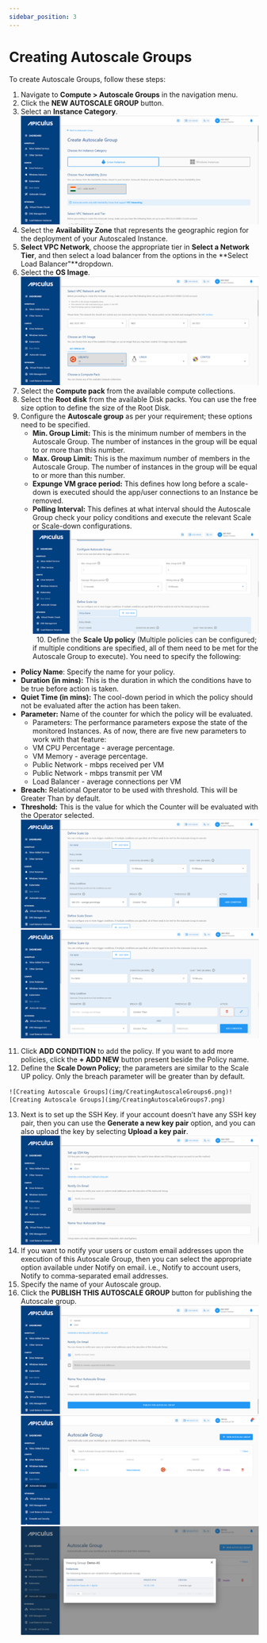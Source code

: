 ```yaml
---
sidebar_position: 3
---
```

# Creating Autoscale Groups

To create Autoscale Groups, follow these steps:
1. Navigate to **Compute > Autoscale Groups** in the navigation menu.
2. Click the **NEW AUTOSCALE GROUP** button.
3. Select an **Instance Category**. 
	![Creating Autoscale Groups](img/CreatingAutoscaleGroups1.png)
4. Select the **Availability Zone** that represents the geographic region for the deployment of your Autoscaled Instance.
5. **Select VPC Network**, choose the appropriate tier in **Select a Network Tier**, and then select a load balancer from the options in the **Select Load Balancer"**dropdown.
6. Select the **OS Image**.
   ![Creating Autoscale Groups](img/CreatingAutoscaleGroups2.png)
7. Select the **Compute pack** from the available compute collections.
8. Select the **Root disk** from the available Disk packs. You can use the free size option to define the size of the Root Disk.
9. Configure the **Autoscale group** as per your requirement; these options need to be specified.
	- **Min. Group Limit:** This is the minimum number of members in the Autoscale Group. The number of instances in the group will be equal to or more than this number.
    - **Max. Group Limit:** This is the maximum number of members in the Autoscale Group. The number of instances in the group will be equal to or more than this number.
    - **Expunge VM grace period:** This defines how long before a scale-down is executed should the app/user connections to an Instance be removed.
    - **Polling Interval:** This defines at what interval should the Autoscale Group check your policy conditions and execute the relevant Scale or Scale-down configurations.
      ![Creating Autoscale Groups](img/CreatingAutoscaleGroups3.png)
  10. Define the **Scale Up policy** (Multiple policies can be configured; if multiple conditions are specified, all of them need to be met for the Autoscale Group to execute). You need to specify the following:
- **Policy Name**: Specify the name for your policy.
- **Duration (in mins):** This is the duration in which the conditions have to be true before action is taken.
- **Quiet Time (in mins):** The cool-down period in which the policy should not be evaluated after the action has been taken.
- **Parameter:** Name of the counter for which the policy will be evaluated.
    - Parameters: The performance parameters expose the state of the monitored Instances. As of now, there are five new parameters to work with that feature:
	- VM CPU Percentage - average percentage.
	- VM Memory - average percentage.
	- Public Network - mbps received per VM
	- Public Network - mbps transmit per VM
	- Load Balancer - average connections per VM
- **Breach:** Relational Operator to be used with threshold. This will be Greater Than by default.
- **Threshold:** This is the value for which the Counter will be evaluated with the Operator selected.
	![Creating Autoscale Groups](img/CreatingAutoscaleGroups4.png)![Creating Autoscale Groups](img/CreatingAutoscaleGroups5.png)
11. Click **ADD CONDITION** to add the policy. If you want to add more policies, click the **+ ADD NEW** button present beside the Policy name.
12.  Define the **Scale Down Policy**; the parameters are similar to the Scale UP policy. Only the breach parameter will be greater than by default.

	![Creating Autoscale Groups](img/CreatingAutoscaleGroups6.png)![Creating Autoscale Groups](img/CreatingAutoscaleGroups7.png)
13. Next is to set up the SSH Key. if your account doesn’t have any SSH key pair, then you can use the **Generate a new key pair** option, and you can also upload the key by selecting **Upload a key pair**.
    ![Creating Autoscale Groups](img/CreatingAutoscaleGroups8.png)
14. If you want to notify your users or custom email addresses upon the execution of this Autoscale Group, then you can select the appropriate option available under Notify on email. i.e., Notify to account users, Notify to comma-separated email addresses.
15. Specify the name of your Autoscale group. 
16. Click the **PUBLISH THIS AUTOSCALE GROUP** button for publishing the Autoscale group.![Creating Autoscale Groups](img/CreatingAutoscaleGroups9.png)![Creating Autoscale Groups](img/CreatingAutoscaleGroups10.png)![Creating Autoscale Groups](img/CreatingAutoscaleGroups11.png)



